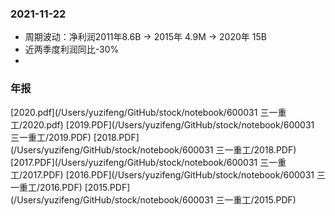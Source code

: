 ### 2021-11-22
* 周期波动：净利润2011年8.6B -> 2015年 4.9M -> 2020年 15B
* 近两季度利润同比-30%
* 

### 年报
[2020.pdf](/Users/yuzifeng/GitHub/stock/notebook/600031 三一重工/2020.pdf)
[2019.PDF](/Users/yuzifeng/GitHub/stock/notebook/600031 三一重工/2019.PDF)
[2018.PDF](/Users/yuzifeng/GitHub/stock/notebook/600031 三一重工/2018.PDF)
[2017.PDF](/Users/yuzifeng/GitHub/stock/notebook/600031 三一重工/2017.PDF)
[2016.PDF](/Users/yuzifeng/GitHub/stock/notebook/600031 三一重工/2016.PDF)
[2015.PDF](/Users/yuzifeng/GitHub/stock/notebook/600031 三一重工/2015.PDF)